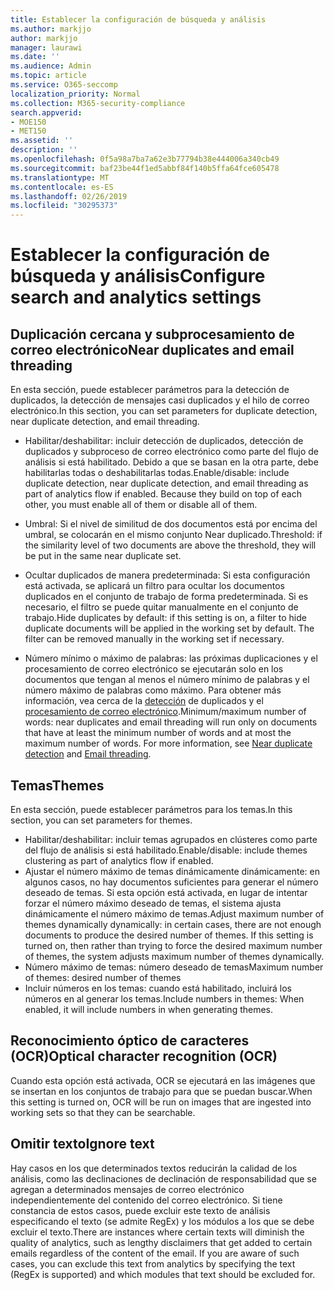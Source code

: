 ```yaml
---
title: Establecer la configuración de búsqueda y análisis
ms.author: markjjo
author: markjjo
manager: laurawi
ms.date: ''
ms.audience: Admin
ms.topic: article
ms.service: O365-seccomp
localization_priority: Normal
ms.collection: M365-security-compliance
search.appverid:
- MOE150
- MET150
ms.assetid: ''
description: ''
ms.openlocfilehash: 0f5a98a7ba7a62e3b77794b38e444006a340cb49
ms.sourcegitcommit: baf23be44f1ed5abbf84f140b5ffa64fce605478
ms.translationtype: MT
ms.contentlocale: es-ES
ms.lasthandoff: 02/26/2019
ms.locfileid: "30295373"
---
```

# <a name="configure-search-and-analytics-settings"></a><span data-ttu-id="0605f-102">Establecer la configuración de búsqueda y análisis</span><span class="sxs-lookup"><span data-stu-id="0605f-102">Configure search and analytics settings</span></span>


## <a name="near-duplicates-and-email-threading"></a><span data-ttu-id="0605f-103">Duplicación cercana y subprocesamiento de correo electrónico</span><span class="sxs-lookup"><span data-stu-id="0605f-103">Near duplicates and email threading</span></span>

<span data-ttu-id="0605f-104">En esta sección, puede establecer parámetros para la detección de duplicados, la detección de mensajes casi duplicados y el hilo de correo electrónico.</span><span class="sxs-lookup"><span data-stu-id="0605f-104">In this section, you can set parameters for duplicate detection, near duplicate detection, and email threading.</span></span>

- <span data-ttu-id="0605f-p101">Habilitar/deshabilitar: incluir detección de duplicados, detección de duplicados y subproceso de correo electrónico como parte del flujo de análisis si está habilitado. Debido a que se basan en la otra parte, debe habilitarlas todas o deshabilitarlas todas.</span><span class="sxs-lookup"><span data-stu-id="0605f-p101">Enable/disable: include duplicate detection, near duplicate detection, and email threading as part of analytics flow if enabled. Because they build on top of each other, you must enable all of them or disable all of them.</span></span>

- <span data-ttu-id="0605f-107">Umbral: Si el nivel de similitud de dos documentos está por encima del umbral, se colocarán en el mismo conjunto Near duplicado.</span><span class="sxs-lookup"><span data-stu-id="0605f-107">Threshold: if the similarity level of two documents are above the threshold, they will be put in the same near duplicate set.</span></span>

- <span data-ttu-id="0605f-p102">Ocultar duplicados de manera predeterminada: Si esta configuración está activada, se aplicará un filtro para ocultar los documentos duplicados en el conjunto de trabajo de forma predeterminada. Si es necesario, el filtro se puede quitar manualmente en el conjunto de trabajo.</span><span class="sxs-lookup"><span data-stu-id="0605f-p102">Hide duplicates by default: if this setting is on, a filter to hide duplicate documents will be applied in the working set by default. The filter can be removed manually in the working set if necessary.</span></span>

- <span data-ttu-id="0605f-p103">Número mínimo o máximo de palabras: las próximas duplicaciones y el procesamiento de correo electrónico se ejecutarán solo en los documentos que tengan al menos el número mínimo de palabras y el número máximo de palabras como máximo. Para obtener más información, vea cerca de la [detección](near-duplicates.md) de duplicados y el [procesamiento de correo electrónico](email-threading.md).</span><span class="sxs-lookup"><span data-stu-id="0605f-p103">Minimum/maximum number of words: near duplicates and email threading will run only on documents that have at least the minimum number of words and at most the maximum number of words. For more information, see [Near duplicate detection](near-duplicates.md) and [Email threading](email-threading.md).</span></span>

## <a name="themes"></a><span data-ttu-id="0605f-112">Temas</span><span class="sxs-lookup"><span data-stu-id="0605f-112">Themes</span></span>

<span data-ttu-id="0605f-113">En esta sección, puede establecer parámetros para los temas.</span><span class="sxs-lookup"><span data-stu-id="0605f-113">In this section, you can set parameters for themes.</span></span>

- <span data-ttu-id="0605f-114">Habilitar/deshabilitar: incluir temas agrupados en clústeres como parte del flujo de análisis si está habilitado.</span><span class="sxs-lookup"><span data-stu-id="0605f-114">Enable/disable: include themes clustering as part of analytics flow if enabled.</span></span>
- <span data-ttu-id="0605f-p104">Ajustar el número máximo de temas dinámicamente dinámicamente: en algunos casos, no hay documentos suficientes para generar el número deseado de temas. Si esta opción está activada, en lugar de intentar forzar el número máximo deseado de temas, el sistema ajusta dinámicamente el número máximo de temas.</span><span class="sxs-lookup"><span data-stu-id="0605f-p104">Adjust maximum number of themes dynamically dynamically: in certain cases, there are not enough documents to produce the desired number of themes. If this setting is turned on, then rather than trying to force the desired maximum number of themes, the system adjusts maximum number of themes dynamically.</span></span>
- <span data-ttu-id="0605f-117">Número máximo de temas: número deseado de temas</span><span class="sxs-lookup"><span data-stu-id="0605f-117">Maximum number of themes: desired number of themes</span></span>
- <span data-ttu-id="0605f-118">Incluir números en los temas: cuando está habilitado, incluirá los números en al generar los temas.</span><span class="sxs-lookup"><span data-stu-id="0605f-118">Include numbers in themes: When enabled, it will include numbers in when generating themes.</span></span>  

## <a name="optical-character-recognition-ocr"></a><span data-ttu-id="0605f-119">Reconocimiento óptico de caracteres (OCR)</span><span class="sxs-lookup"><span data-stu-id="0605f-119">Optical character recognition (OCR)</span></span>

<span data-ttu-id="0605f-120">Cuando esta opción está activada, OCR se ejecutará en las imágenes que se insertan en los conjuntos de trabajo para que se puedan buscar.</span><span class="sxs-lookup"><span data-stu-id="0605f-120">When this setting is turned on, OCR will be run on images that are ingested into working sets so that they can be searchable.</span></span>

## <a name="ignore-text"></a><span data-ttu-id="0605f-121">Omitir texto</span><span class="sxs-lookup"><span data-stu-id="0605f-121">Ignore text</span></span>

<span data-ttu-id="0605f-p105">Hay casos en los que determinados textos reducirán la calidad de los análisis, como las declinaciones de declinación de responsabilidad que se agregan a determinados mensajes de correo electrónico independientemente del contenido del correo electrónico. Si tiene constancia de estos casos, puede excluir este texto de análisis especificando el texto (se admite RegEx) y los módulos a los que se debe excluir el texto.</span><span class="sxs-lookup"><span data-stu-id="0605f-p105">There are instances where certain texts will diminish the quality of analytics, such as lengthy disclaimers that get added to certain emails regardless of the content of the email. If you are aware of such cases, you can exclude this text from analytics by specifying the text (RegEx is supported) and which modules that text should be excluded for.</span></span>